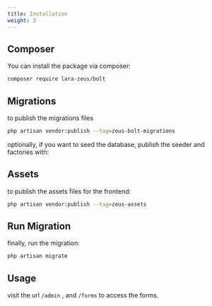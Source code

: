 ```yaml
---
title: Installation
weight: 3
---
```


## Composer

You can install the package via composer:

```bash
composer require lara-zeus/bolt
```

## Migrations
to publish the migrations files

```bash
php artisan vendor:publish --tag=zeus-bolt-migrations
```

optionally, if you want to seed the database, publish the seeder and factories with:

## Assets
to publish the assets files for the frontend:

```bash
php artisan vendor:publish --tag=zeus-assets
```

## Run Migration
finally, run the migration:

```bash
php artisan migrate
```

## Usage

visit the url `/admin` , and `/forms` to access the forms.
